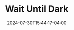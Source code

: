 ---
title: Wait Until Dark
Theatre: ABET - All Beaches Experimental Theatre
Venue: Adele Grage Cultural Center
Season: 
date: 2024-07-30T15:44:17-04:00
opening_date: 2018-10-26
closing_date: 2018-11-11
showtimes:
  - 2018-10-26 20:00:00
  - 2018-10-27 20:00:00
  - 2018-11-02 20:00:00
  - 2018-11-03 20:00:00
  - 2018-11-04 14:00:00
  - 2018-11-09 20:00:00
  - 2018-11-10 20:00:00
  - 2018-11-11 14:00:00
featured_image:
featured_image_alt: 
featured_image_caption: 
featured_image_attr: 
featured_image_attr_link: 
program:
Website: 
Tickets: 
show_details: 
- Susy Hendrix: Jenna Bourne
- Harry Roat, Jr: Milan Alley
- Mike Talman: David Girard
- Sgt. Carlino: Juan Ocharan
- Gloria: Tatum Matthews
- Sam Hendrix: Kyle Reeves
understudies:
crew:
- Director: Franklin Ritch
- Stage Manager: Ramona Ramdeen 
- Assistant Stage Manager: Maureen Johnson
- Light/Sound Operator: Franklin Ritch
- Props: Laura Young
- Stagehand: Hunter Steinke
- Set Design: Franklin Ritch
- Set Construction: 
  - Bryan Frank
  - Gordon Frank
  - Brian Johnson
  - George Kruer
  - Patrick Wilson
  - Ryan Gentile
  - Devon Ritch
  - Leslie Destefano
  - Milan Alley
- Light/Sound Design: Bryan Frank
- Graphic Design/PR and Production Photography: Caryl Butterley
- Banner/Brochure Design: Shepherd 
- Program: 
  - Celia Frank
  - Dagher Printing
- Opening Night Reception: 
  - Audrey Dearborn
  - Theresa Rookey
  - Ken Rookey
  - Walter Krupinski
  - Bev Deneen
  - Carol Kalata
  - Susan Cathcart
  - Karen Lahey
- Special thanks: 
  - Bryce Cofield
  - Leslie Destefano
  - George Kruer
orchestra:
genres: 
Description: 
---
